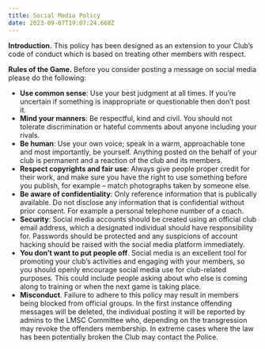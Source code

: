 ```yaml
---
title: Social Media Policy
date: 2023-09-07T19:07:24.668Z
---
```

**Introduction.** This policy has been designed as an extension to your Club’s code of conduct which is based on treating other members with respect. 

**Rules of the Game.** Before you consider posting a message on social media please do the following:

* **Use common sense**: Use your best judgment at all times. If you’re uncertain if something is inappropriate or questionable then don’t post it.
* **Mind your manners**: Be respectful, kind and civil. You should not tolerate discrimination or hateful comments about anyone including your rivals.
* **Be human**: Use your own voice; speak in a warm, approachable tone and most importantly, be yourself. Anything posted on the behalf of your club is permanent and a reaction of the club and its members.
* **Respect copyrights and fair use**: Always give people proper credit for their work, and make sure you have the right to use something before you publish, for example – match photographs taken by someone else.
* **Be aware of confidentiality**: Only reference information that is publically available. Do not disclose any information that is confidential without prior consent. For example a personal telephone number of a coach.
* **Security**: Social media accounts should be created using an official club email address, which a designated individual should have responsibility for. Passwords should be protected and any suspicions of account hacking should be raised with the social media platform immediately.
* **You don’t want to put people off**. Social media is an excellent tool for promoting your club’s activities and engaging with your members, so you should openly encourage social media use for club-related purposes. This could include people asking about who else is coming along to training or when the next game is taking place.
* **Misconduct**. Failure to adhere to this policy may result in members being blocked from official groups. In the first instance offending messages will be deleted, the individual posting it will be reported by admins to the LMSC Committee who, depending on the transgression may revoke the offenders membership. In extreme cases where the law has been potentially broken the Club may contact the Police.